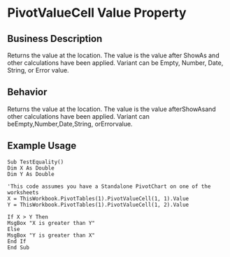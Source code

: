 # PivotValueCell Value Property

## Business Description
Returns the value at the location. The value is the value after ShowAs and other calculations have been applied. Variant can be Empty, Number, Date, String, or Error value.

## Behavior
Returns the value at the location. The value is the value afterShowAsand other calculations have been applied. Variant can beEmpty,Number,Date,String, orErrorvalue.

## Example Usage
```vba
Sub TestEquality()
Dim X As Double
Dim Y As Double

'This code assumes you have a Standalone PivotChart on one of the worksheets
X = ThisWorkbook.PivotTables(1).PivotValueCell(1, 1).Value
Y = ThisWorkbook.PivotTables(1).PivotValueCell(1, 2).Value

If X > Y Then
MsgBox "X is greater than Y"
Else
MsgBox "Y is greater than X"
End If
End Sub
```